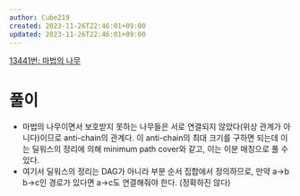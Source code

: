 ```yaml
---
author: Cube219
created: 2023-11-26T22:46:01+09:00
updated: 2023-11-26T22:46:01+09:00
---
```


[13441번: 마법의 나무](https://www.acmicpc.net/problem/13441)

# 풀이

* 마법의 나무이면서 보호받지 못하는 나무들은 서로 연결되지 않았다(위상 관계가 아니다)이므로 anti-chain의 관계다. 이 anti-chain의 최대 크기를 구하면 되는데 이는 딜워스의 정리에 의해 minimum path cover와 같고, 이는 이분 매칭으로 풀 수 있다.
* 여기서 딜워스의 정리는 DAG가 아니라 부분 순서 집합에서 정의하므로, 만약 a->b b->c인 경로가 있다면 a->c도 연결해줘야 한다. (정확하진 않다)
